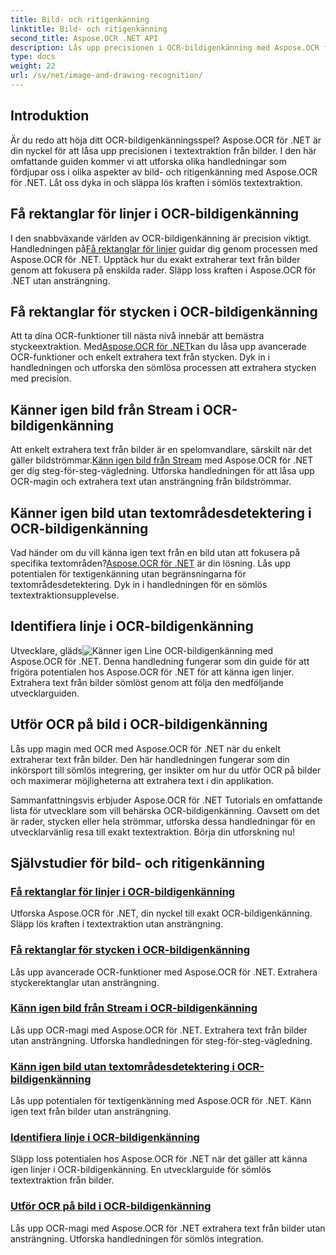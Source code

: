 ```yaml
---
title: Bild- och ritigenkänning
linktitle: Bild- och ritigenkänning
second_title: Aspose.OCR .NET API
description: Lås upp precisionen i OCR-bildigenkänning med Aspose.OCR för .NET. Extrahera text från bilder utan ansträngning, oavsett om det är rader, stycken eller hela strömmar.
type: docs
weight: 22
url: /sv/net/image-and-drawing-recognition/
---
```

## Introduktion

Är du redo att höja ditt OCR-bildigenkänningsspel? Aspose.OCR för .NET är din nyckel för att låsa upp precisionen i textextraktion från bilder. I den här omfattande guiden kommer vi att utforska olika handledningar som fördjupar oss i olika aspekter av bild- och ritigenkänning med Aspose.OCR för .NET. Låt oss dyka in och släppa lös kraften i sömlös textextraktion.

## Få rektanglar för linjer i OCR-bildigenkänning

 I den snabbväxande världen av OCR-bildigenkänning är precision viktigt. Handledningen på[Få rektanglar för linjer](./get-rectangles-for-lines/) guidar dig genom processen med Aspose.OCR för .NET. Upptäck hur du exakt extraherar text från bilder genom att fokusera på enskilda rader. Släpp loss kraften i Aspose.OCR för .NET utan ansträngning.

## Få rektanglar för stycken i OCR-bildigenkänning

 Att ta dina OCR-funktioner till nästa nivå innebär att bemästra styckeextraktion. Med[Aspose.OCR för .NET](./get-rectangles-for-paragraphs/)kan du låsa upp avancerade OCR-funktioner och enkelt extrahera text från stycken. Dyk in i handledningen och utforska den sömlösa processen att extrahera stycken med precision.

## Känner igen bild från Stream i OCR-bildigenkänning

 Att enkelt extrahera text från bilder är en spelomvandlare, särskilt när det gäller bildströmmar.[Känn igen bild från Stream](./recognize-image-from-stream/) med Aspose.OCR för .NET ger dig steg-för-steg-vägledning. Utforska handledningen för att låsa upp OCR-magin och extrahera text utan ansträngning från bildströmmar.

## Känner igen bild utan textområdesdetektering i OCR-bildigenkänning

 Vad händer om du vill känna igen text från en bild utan att fokusera på specifika textområden?[Aspose.OCR för .NET](./recognize-image-without-text-area-detection/) är din lösning. Lås upp potentialen för textigenkänning utan begränsningarna för textområdesdetektering. Dyk in i handledningen för en sömlös textextraktionsupplevelse.

## Identifiera linje i OCR-bildigenkänning

 Utvecklare, gläds![Känner igen Line](./recognize-line/) OCR-bildigenkänning med Aspose.OCR för .NET. Denna handledning fungerar som din guide för att frigöra potentialen hos Aspose.OCR för .NET för att känna igen linjer. Extrahera text från bilder sömlöst genom att följa den medföljande utvecklarguiden.

## Utför OCR på bild i OCR-bildigenkänning
Lås upp magin med OCR med Aspose.OCR för .NET när du enkelt extraherar text från bilder. Den här handledningen fungerar som din inkörsport till sömlös integrering, ger insikter om hur du utför OCR på bilder och maximerar möjligheterna att extrahera text i din applikation.

Sammanfattningsvis erbjuder Aspose.OCR för .NET Tutorials en omfattande lista för utvecklare som vill behärska OCR-bildigenkänning. Oavsett om det är rader, stycken eller hela strömmar, utforska dessa handledningar för en utvecklarvänlig resa till exakt textextraktion. Börja din utforskning nu!
## Självstudier för bild- och ritigenkänning
### [Få rektanglar för linjer i OCR-bildigenkänning](./get-rectangles-for-lines/)
Utforska Aspose.OCR för .NET, din nyckel till exakt OCR-bildigenkänning. Släpp lös kraften i textextraktion utan ansträngning.
### [Få rektanglar för stycken i OCR-bildigenkänning](./get-rectangles-for-paragraphs/)
Lås upp avancerade OCR-funktioner med Aspose.OCR för .NET. Extrahera styckerektanglar utan ansträngning.
### [Känn igen bild från Stream i OCR-bildigenkänning](./recognize-image-from-stream/)
Lås upp OCR-magi med Aspose.OCR för .NET. Extrahera text från bilder utan ansträngning. Utforska handledningen för steg-för-steg-vägledning.
### [Känn igen bild utan textområdesdetektering i OCR-bildigenkänning](./recognize-image-without-text-area-detection/)
Lås upp potentialen för textigenkänning med Aspose.OCR för .NET. Känn igen text från bilder utan ansträngning.
### [Identifiera linje i OCR-bildigenkänning](./recognize-line/)
Släpp loss potentialen hos Aspose.OCR för .NET när det gäller att känna igen linjer i OCR-bildigenkänning. En utvecklarguide för sömlös textextraktion från bilder.
### [Utför OCR på bild i OCR-bildigenkänning](./perform-ocr-on-image/)
Lås upp OCR-magi med Aspose.OCR för .NET extrahera text från bilder utan ansträngning. Utforska handledningen för sömlös integration.